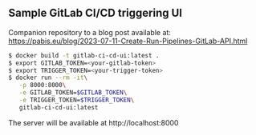 Sample GitLab CI/CD triggering UI
------------
Companion repository to a blog post available at:
https://pabis.eu/blog/2023-07-11-Create-Run-Pipelines-GitLab-API.html

```bash
$ docker build -t gitlab-ci-cd-ui:latest .
$ export GITLAB_TOKEN=<your-gitlab-token>
$ export TRIGGER_TOKEN=<your-trigger-token>
$ docker run --rm -it\
   -p 8000:8000\
   -e GITLAB_TOKEN=$GITLAB_TOKEN\
   -e TRIGGER_TOKEN=$TRIGGER_TOKEN\
   gitlab-ci-cd-ui:latest
```

The server will be available at http://localhost:8000